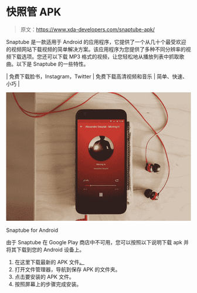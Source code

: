 # 快照管 APK

> 原文：<https://www.xda-developers.com/snaptube-apk/>

Snaptube 是一款适用于 Android 的应用程序，它提供了一个从几十个最受欢迎的视频网站下载视频的简单解决方案。该应用程序为您提供了多种不同分辨率的视频下载选项。您还可以下载 MP3 格式的视频，让您轻松地从播放列表中抓取歌曲。以下是 Snaptube 的一些特性。

| 免费下载脸书，Instagram，Twitter | 免费下载高清视频和音乐 | 简单、快速、小巧 |

 <picture>![](img/fa5ac7cc442dd83aec923ac6ecfad813.png)</picture> 

Snaptube for Android

由于 Snaptube 在 Google Play 商店中不可用，您可以按照以下说明下载 apk 并将其下载到您的 Android 设备上。

1.  在这里下载最新的 APK 文件[。](https://www.snaptubeapp.com/)
2.  打开文件管理器，导航到保存 APK 的文件夹。
3.  点击要安装的 APK 文件。
4.  按照屏幕上的步骤完成安装。